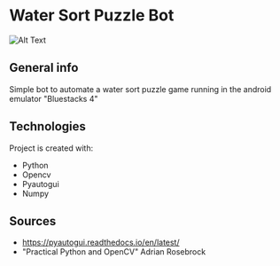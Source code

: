 # Water Sort Puzzle Bot
![Alt Text](https://drive.google.com/uc?export=view&id=1YEP627YOT7UaNVnao7r5A-oQZakoSA4N)

## General info
Simple bot to automate a water sort puzzle game running in the android emulator "Bluestacks 4"

## Technologies
Project is created with:
* Python
* Opencv
* Pyautogui
* Numpy

## Sources
* https://pyautogui.readthedocs.io/en/latest/
* "Practical Python and OpenCV" Adrian Rosebrock
